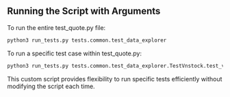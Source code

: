 ## Running the Script with Arguments
To run the entire test_quote.py file:

```sh
python3 run_tests.py tests.common.test_data_explorer
```
To run a specific test case within test_quote.py:

```sh
python3 run_tests.py tests.common.test_data_explorer.TestVnstock.test_vnstock_init_invalid_source
```
This custom script provides flexibility to run specific tests efficiently without modifying the script each time.
